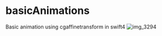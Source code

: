 # basicAnimations
Basic animation using cgaffinetransform in swift4
![img_3294](https://user-images.githubusercontent.com/32354238/37151693-a036ce74-22fc-11e8-9af2-ad776a75faa7.PNG)
